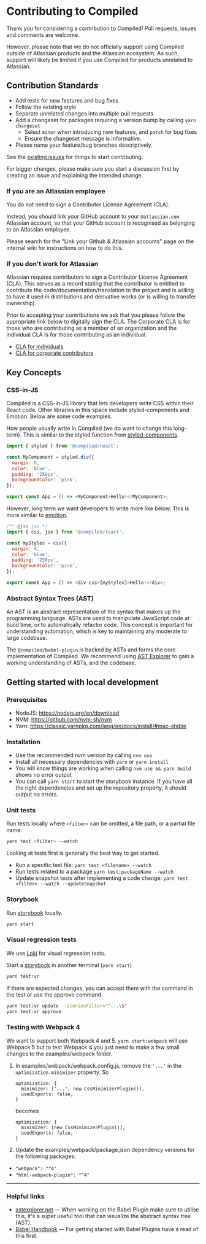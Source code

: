 # Contributing to Compiled

Thank you for considering a contribution to Compiled! Pull requests, issues and comments are welcome.

However, please note that we do not officially support using Compiled outside of Atlassian products and the Atlassian ecosystem. As such, support will likely be limited if you use Compiled for products unrelated to Atlassian.

## Contribution Standards

- Add tests for new features and bug fixes
- Follow the existing style
- Separate unrelated changes into multiple pull requests
- Add a changeset for packages requiring a version bump by calling `yarn changeset`
  - Select `minor` when introducing new features, and `patch` for bug fixes
  - Ensure the changeset message is informative.
- Please name your feature/bug branches descriptively.

See the [existing issues](https://github.com/atlassian-labs/compiled/issues) for things to start contributing.

For bigger changes, please make sure you start a discussion first by creating an issue and explaining the intended change.

### If you are an Atlassian employee

You do not need to sign a Contributor License Agreement (CLA).

Instead, you should link your GitHub account to your `@atlassian.com` Atlassian account, so that your GitHub account is recognised as belonging to an Atlassian employee.

Please search for the "Link your Github & Atlassian accounts" page on the internal wiki for instructions on how to do this.

### If you don't work for Atlassian

Atlassian requires contributors to sign a Contributor License Agreement (CLA).
This serves as a record stating that the contributor is entitled to contribute the code/documentation/translation
to the project and is willing to have it used in distributions and derivative works (or is willing to transfer ownership).

Prior to accepting your contributions we ask that you please follow the appropriate link below to digitally sign the CLA.
The Corporate CLA is for those who are contributing as a member of an organization and the individual CLA is for those contributing as an individual.

- [CLA for individuals](https://opensource.atlassian.com/individual)
- [CLA for corporate contributors](https://opensource.atlassian.com/corporate)

## Key Concepts

### CSS-in-JS

Compiled is a CSS-in-JS library that lets developers write CSS within their React code. Other libraries in this space include styled-components and Emotion. Below are some code examples.

How people usually write in Compiled (we do want to change this long-term). This is similar to the styled function from [styled-components](https://styled-components.com/).

```javascript
import { styled } from '@compiled/react';

const MyComponent = styled.div({
  margin: 0,
  color: 'blue',
  padding: '250px',
  backgroundColor: 'pink',
});

export const App = () => <MyComponent>Hello!</MyComponent>;
```

However, long term we want developers to write more like below. This is more similar to [emotion](https://emotion.sh/docs/css-prop).

```javascript
/** @jsx jsx */
import { css, jsx } from '@compiled/react';

const myStyles = css({
  margin: 0,
  color: 'blue',
  padding: '250px',
  backgroundColor: 'pink',
});

export const App = () => <div css={myStyles}>Hello!</div>;
```

### Abstract Syntax Trees (AST)

An AST is an abstract representation of the syntax that makes up the programming language. ASTs are used to manipulate JavaScript code at build time, or to automatically refactor code. This concept is important for understanding automation, which is key to maintaining any moderate to large codebase.

The `@compiled/babel-plugin` is backed by ASTs and forms the core implementation of Compiled. We recommend using [AST Explorer](https://astexplorer.net/) to gain a working understanding of ASTs, and the codebase.

## Getting started with local development

### Prerequisites

- NodeJS: https://nodejs.org/en/download
- NVM: https://github.com/nvm-sh/nvm
- Yarn: https://classic.yarnpkg.com/lang/en/docs/install/#mac-stable

### Installation

- Use the recommended nvm version by calling `nvm use`
- Install all necessary dependencies with `yarn` or `yarn install`
- You will know things are working when calling `nvm use && yarn build` shows no error output
- You can call `yarn start` to start the storybook instance. If you have all the right dependencies and set up the repository properly, it should output no errors.

### Unit tests

Run tests locally where `<filter>` can be omitted,
a file path,
or a partial file name.

```bash
yarn test <filter> --watch
```

Looking at tests first is generally the best way to get started.

- Run a specific test file: `yarn test <filename> --watch`
- Run tests related to a package `yarn test:packageName --watch`
- Update snapshot tests after implementing a code change: `yarn test <filter> --watch --updateSnapshot`

### Storybook

Run [storybook](https://storybook.js.org/) locally.

```bash
yarn start
```

### Visual regression tests

We use [Loki](https://github.com/oblador/loki) for visual regression tests.

Start a [storybook](https://storybook.js.org/) in another terminal (`yarn start`)

```bash
yarn test:vr
```

If there are expected changes, you can accept them with the command in the test or use the approve command.

```bash
yarn test:vr update --storiesFilter="^...\$"
yarn test:vr approve
```

### Testing with Webpack 4

We want to support both Webpack 4 and 5.
`yarn start:webpack` will use Webpack 5 but to test Webpack 4 you just need to make
a few small changes to the examples/webpack folder.

1. In examples/webpack/webpack.config.js, remove the `'...'` in the `optimization.minimizer` property.
   So

   ```
   optimization: {
     minimizer: ['...', new CssMinimizerPlugin()],
     usedExports: false,
   }
   ```

   becomes

   ```
   optimization: {
     minimizer: [new CssMinimizerPlugin()],
     usedExports: false,
   }
   ```

2. Update the examples/webpack/package.json dependency versions for the following packages:

- `"webpack": "^4"`
- `"html-webpack-plugin": "^4"`

---

### Helpful links

- [astexplorer.net](astexplorer.net) — When working on the Babel Plugin make sure to utilise this,
  it's a super useful tool that can visualize the abstract syntax tree (AST).
- [Babel Handbook](https://github.com/jamiebuilds/babel-handbook) — For getting started with Babel Plugins have a read of this first.
